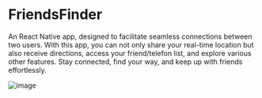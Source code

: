 # FriendsFinder
An React Native app, designed to facilitate seamless connections between two users. With this app, you can not only share your real-time location but also receive directions, access your friend/telefon list, and explore various other features. Stay connected, find your way, and keep up with friends effortlessly.

![image](https://github.com/stefanlple/FriendsFinder/assets/81301569/db60b155-3e2a-4589-b422-d65555ce910f)
